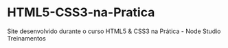 # HTML5-CSS3-na-Pratica
Site desenvolvido durante o curso HTML5 &amp; CSS3 na Prática  - Node Studio Treinamentos
